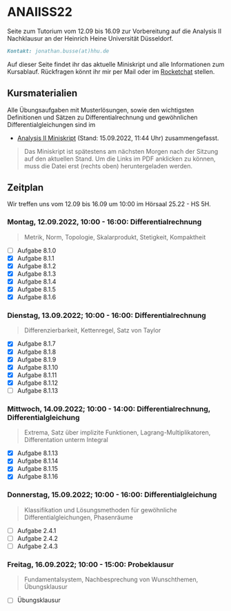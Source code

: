 # ANAIISS22
Seite zum Tutorium vom 12.09 bis 16.09 zur Vorbereitung auf die Analysis II Nachklausur an der Heinrich Heine Universität Düsseldorf.

```markdown
Kontakt: jonathan.busse(at)hhu.de
```

Auf dieser Seite findet ihr das aktuelle Miniskript und alle Informationen zum Kursablauf.
Rückfragen könnt ihr mir per Mail oder im [Rocketchat](https://rocketchat.hhu.de/invite/dxCi6C) stellen.

## Kursmaterialien
Alle Übungsaufgaben mit Musterlösungen, sowie den wichtigsten Definitionen und Sätzen zu Differentialrechnung und gewöhnlichen Differentialgleichungen sind im
- [Analysis II Miniskript](https://github.com/JoKaBus/ANAIISS22/blob/main/skript/AnalysisIIMiniskript.pdf) 
(Stand: 15.09.2022, 11:44 Uhr)
zusammengefasst.

> Das Miniskript ist spätestens am nächsten Morgen nach der Sitzung auf den aktuellen Stand.
> Um die Links im PDF anklicken zu können, muss die Datei erst (rechts oben) heruntergeladen werden.

## Zeitplan
Wir treffen uns vom 12.09 bis 16.09 um 10:00 im Hörsaal 25.22 - HS 5H.

### Montag, 12.09.2022, 10:00 - 16:00: Differentialrechnung
> Metrik, Norm, Topologie, Skalarprodukt, Stetigkeit, Kompaktheit

- [ ] Aufgabe 8.1.0
- [x] Aufgabe 8.1.1
- [x] Aufgabe 8.1.2
- [x] Aufgabe 8.1.3
- [x] Aufgabe 8.1.4
- [x] Aufgabe 8.1.5
- [x] Aufgabe 8.1.6

### Dienstag, 13.09.2022; 10:00 - 16:00: Differentialrechnung
> Differenzierbarkeit, Kettenregel, Satz von Taylor

- [x] Aufgabe 8.1.7
- [x] Aufgabe 8.1.8
- [x] Aufgabe 8.1.9
- [x] Aufgabe 8.1.10
- [x] Aufgabe 8.1.11
- [x] Aufgabe 8.1.12
- [ ] Aufgabe 8.1.13

### Mittwoch, 14.09.2022; 10:00 - 14:00: Differentialrechnung, Differentialgleichung
> Extrema, Satz über implizite Funktionen, Lagrang-Multiplikatoren, Differentation unterm Integral

- [x] Aufgabe 8.1.13
- [x] Aufgabe 8.1.14
- [x] Aufgabe 8.1.15
- [x] Aufgabe 8.1.16

### Donnerstag, 15.09.2022; 10:00 - 16:00: Differentialgleichung
> Klassifikation und Lösungsmethoden für gewöhnliche Differentialgleichungen, Phasenräume
- [ ] Aufgabe 2.4.1
- [ ] Aufgabe 2.4.2
- [ ] Aufgabe 2.4.3

### Freitag, 16.09.2022; 10:00 - 15:00: Probeklausur
> Fundamentalsystem, Nachbesprechung von Wunschthemen, Übungsklausur

- [ ] Übungsklausur
